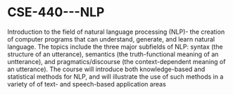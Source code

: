 # CSE-440---NLP

Introduction to the field of natural language processing (NLP)- the creation of computer programs that can understand, generate, and learn natural language. The topics include the three major subfields of NLP: syntax (the structure of an utterance), semantics (the truth-functional meaning of an untterance), and pragmatics/discourse (the context-dependent meaning of an utterance). The course will introduce both knowledge-based and statistical methods for NLP, and will illustrate the use of such methods in a variety of of text- and speech-based application areas
